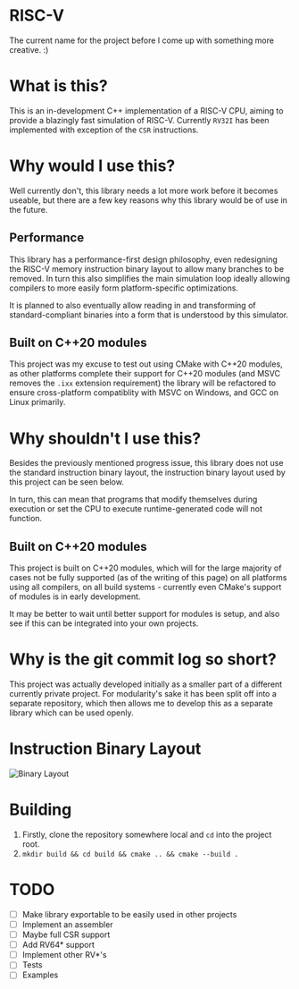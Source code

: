 # RISC-V
The current name for the project before I come up with something more creative. :)

# What is this?
This is an in-development C++ implementation of a RISC-V CPU, aiming to provide
a blazingly fast simulation of RISC-V.
Currently `RV32I` has been implemented with exception of the `CSR` instructions.

# Why would I use this?
Well currently don't, this library needs a lot more work before it becomes useable,
but there are a few key reasons why this library would be of use in the future.

## Performance
This library has a performance-first design philosophy, even redesigning the
RISC-V memory instruction binary layout to allow many branches to be removed.
In turn this also simplifies the main simulation loop ideally allowing compilers
to more easily form platform-specific optimizations.

It is planned to also eventually allow reading in and transforming of
standard-compliant binaries into a form that is understood by this simulator.

## Built on C++20 modules
This project was my excuse to test out using CMake with C++20 modules,
as other platforms complete their support for C++20 modules
(and MSVC removes the `.ixx` extension requirement) the library will be
refactored to ensure cross-platform compatiblity with
MSVC on Windows, and GCC on Linux primarily.

# Why shouldn't I use this?
Besides the previously mentioned progress issue, this library does not use the
standard instruction binary layout, the instruction binary layout used by this
project can be seen below.

In turn, this can mean that programs that modify themselves during
execution or set the CPU to execute runtime-generated code will not function.

## Built on C++20 modules
This project is built on C++20 modules, which will for the large majority of
cases not be fully supported (as of the writing of this page) on all platforms
using all compilers, on all build systems - currently even CMake's support of
modules is in early development.

It may be better to wait until better support for modules is setup, and also
see if this can be integrated into your own projects.

# Why is the git commit log so short?
This project was actually developed initially as a smaller part of a different
currently private project.
For modularity's sake it has been split off into a separate repository,
which then allows me to develop this as a separate library which can be used
openly.

# Instruction Binary Layout
![Binary Layout](https://ovi.sh/riscv_mem.png)

# Building
1. Firstly, clone the repository somewhere local and `cd` into the project root.
2. `mkdir build && cd build && cmake .. && cmake --build .`

# TODO
- [ ] Make library exportable to be easily used in other projects
- [ ] Implement an assembler
- [ ] Maybe full CSR support
- [ ] Add RV64* support
- [ ] Implement other RV*'s
- [ ] Tests
- [ ] Examples